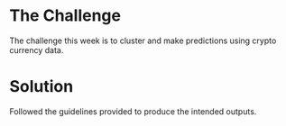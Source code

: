 # The Challenge

The challenge this week is to cluster and make predictions using crypto currency data.

# Solution

Followed the guidelines provided to produce the intended outputs.
